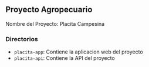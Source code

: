 ## Proyecto Agropecuario
Nombre del Proyecto: Placita Campesina

### Directorios
- `placita-app`: Contiene la aplicacion web del proyecto
- `placita-api`: Contiene la API del proyecto
